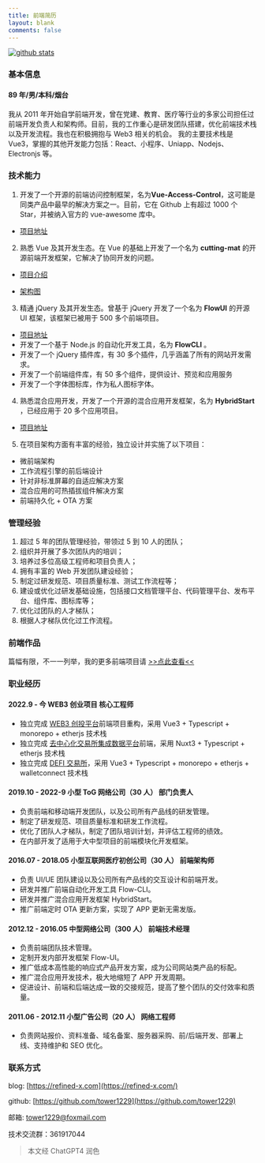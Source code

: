 ```yaml
---
title: 前端简历
layout: blank
comments: false
---
```


[![github stats](https://github-readme-stats.vercel.app/api?username=tower1229&count_private=true&show_icons=true&&bg_color=30,6aa4f2,cb1597&title_color=fff&text_color=fff&icon_color=fc0)](https://github.com/anuraghazra/github-readme-stats)

### [](#基本信息 "基本信息")基本信息

#### [](#89年-男-本科-烟台 "89年/男/本科/烟台")89 年/男/本科/烟台

我从 2011 年开始自学前端开发，曾在党建、教育、医疗等行业的多家公司担任过前端开发负责人和架构师。目前，我的工作重心是研发团队搭建，优化前端技术栈以及开发流程。我也在积极拥抱与 Web3 相关的机会。 我的主要技术栈是 Vue3，掌握的其他开发能力包括：React、小程序、Uniapp、Nodejs、Electronjs 等。

### [](#技术能力 "技术能力")技术能力

1.  开发了一个开源的前端访问控制框架，名为**Vue-Access-Control**，这可能是同类产品中最早的解决方案之一。目前，它在 Github 上有超过 1000 个 Star，并被纳入官方的 vue-awesome 库中。

- [项目地址](https://github.com/tower1229/Vue-Access-Control)

2.  熟悉 Vue 及其开发生态。在 Vue 的基础上开发了一个名为 **cutting-mat** 的开源前端开发框架，它解决了协同开发的问题。

- [项目介绍](https://cutting-mat.github.io/)

- [架构图](https://cutting-mat.github.io/assets/img/CuttingMat%E6%A1%86%E6%9E%B6%E8%AE%BE%E8%AE%A1.png)

3.  精通 jQuery 及其开发生态。曾基于 jQuery 开发了一个名为 **FlowUI** 的开源 UI 框架，该框架已被用于 500 多个前端项目。

- [项目地址](https://flow-ui.github.io/)
- 开发了一个基于 Node.js 的自动化开发工具，名为 **FlowCLI** 。
- 开发了一个 jQuery 插件库，有 30 多个插件，几乎涵盖了所有的网站开发需求。
- 开发了一个前端组件库，有 50 多个组件，提供设计、预览和应用服务
- 开发了一个字体图标库，作为私人图标字体。

4.  熟悉混合应用开发，开发了一个开源的混合应用开发框架，名为 **HybridStart** ，已经应用于 20 多个应用项目。

- [项目地址](https://github.com/tower1229/HybridStart)

5.  在项目架构方面有丰富的经验，独立设计并实施了以下项目：

- 微前端架构
- 工作流程引擎的前后端设计
- 针对非标准屏幕的自适应解决方案
- 混合应用的可热插拔组件解决方案
- 前端持久化 + OTA 方案

### [](#管理经验 "管理经验")管理经验

1. 超过 5 年的团队管理经验，带领过 5 到 10 人的团队；
2. 组织并开展了多次团队内的培训；
3. 培养过多位高级工程师和项目负责人；
4. 拥有丰富的 Web 开发团队建设经验；
5. 制定过研发规范、项目质量标准、测试工作流程等；
6. 建设或优化过研发基础设施，包括接口文档管理平台、代码管理平台、发布平台、组件库、图标库等；
7. 优化过团队的人才梯队；
8. 根据人才梯队优化过工作流程。

### [](#前端作品 "前端作品")前端作品

篇幅有限，不一一列举，我的更多前端项目请 [>>点此查看<<](https://refined-x.com/projects/)

### [](#职业经历 "职业经历")职业经历

#### 2022.9 - 今 WEB3 创业项目 核心工程师

- 独立完成 [WEB3 创投平台](https://welaunch.work/)前端项目重构，采用 Vue3 + Typescript + monorepo + etherjs 技术栈
- 独立完成 [去中心化交易所集成数据平台](https://wechart.io/)前端，采用 Nuxt3 + Typescript + etherjs 技术栈
- 独立完成 [DEFI 交易所](https://wedex.finance/)，采用 Vue3 + Typescript + monorepo + etherjs + walletconnect 技术栈

#### 2019.10 - 2022-9 小型 ToG 网络公司（30 人） 部门负责人

- 负责前端和移动端开发团队，以及公司所有产品线的研发管理。
- 制定了研发规范、项目质量标准和研发工作流程。
- 优化了团队人才梯队，制定了团队培训计划，并评估工程师的绩效。
- 在内部开发了适用于大中型项目的前端模块化开发框架。

#### 2016.07 - 2018.05 小型互联网医疗初创公司（30 人） 前端架构师

- 负责 UI/UE 团队建设以及公司所有产品线的交互设计和前端开发。
- 研发并推广前端自动化开发工具 Flow-CLI。
- 研发并推广混合应用开发框架 HybridStart。
- 推广前端定时 OTA 更新方案，实现了 APP 更新无需发版。

#### 2012.12 - 2016.05 中型网络公司（300 人） 前端技术经理

- 负责前端团队技术管理。
- 定制开发内部开发框架 Flow-UI。
- 推广低成本高性能的响应式产品开发方案，成为公司网站类产品的标配。
- 推广混合应用开发技术，极大地缩短了 APP 开发周期。
- 促进设计、前端和后端达成一致的交接规范，提高了整个团队的交付效率和质量。

#### 2011.06 - 2012.11 小型广告公司（20 人） 网络工程师

- 负责网站报价、资料准备、域名备案、服务器采购、前/后端开发、部署上线、支持维护和 SEO 优化。

### [](#联系方式 "联系方式")联系方式

blog: [https://refined-x.com](https://refined-x.com/)

github: [https://github.com/tower1229](https://github.com/tower1229)

邮箱: [tower1229@foxmail.com](mailto:tower1229@foxmail.com)

技术交流群：361917044

> 本文经 ChatGPT4 润色
